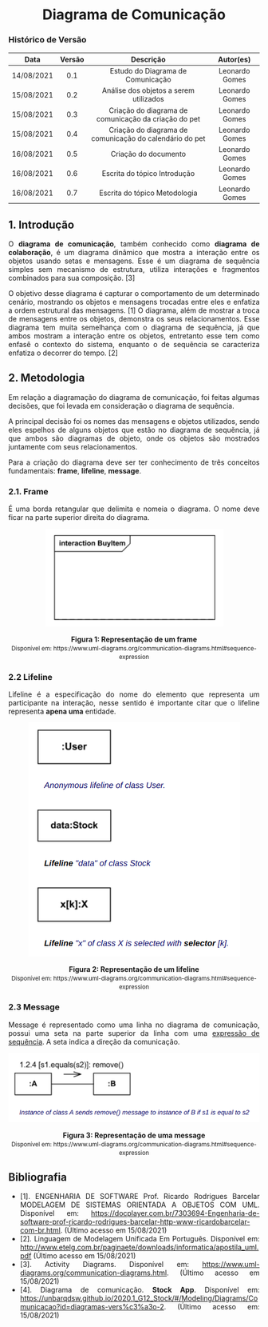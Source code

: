 # <center> Diagrama de Comunicação

### Histórico de Versão

|    Data    | Versão |      Descrição       |     Autor(es)     |
| :--------: | :----: | :------------------: | :---------------: |
| 14/08/2021 |  0.1   | Estudo do Diagrama de Comunicação | Leonardo Gomes |
| 15/08/2021 |  0.2   | Análise dos objetos a serem utilizados | Leonardo Gomes |
| 15/08/2021 |  0.3   | Criação do diagrama de comunicação da criação do pet | Leonardo Gomes |
| 15/08/2021 |  0.4   | Criação do diagrama de comunicação do calendário do pet | Leonardo Gomes |
| 16/08/2021 |  0.5   | Criação do documento | Leonardo Gomes |
| 16/08/2021 |  0.6   | Escrita do tópico Introdução | Leonardo Gomes |
| 16/08/2021 |  0.7   | Escrita do tópico Metodologia | Leonardo Gomes |

<div align="justify">

## 1. Introdução

O **diagrama de comunicação**, também conhecido como **diagrama de colaboração**, é um diagrama dinâmico que mostra a interação entre os objetos usando setas e mensagens. Esse é um diagrama de sequência simples sem mecanismo de estrutura, utiliza interações e fragmentos combinados para sua composição. [3]

O objetivo desse diagrama é capturar o comportamento de um determinado cenário, mostrando os objetos e mensagens trocadas entre eles e enfatiza a ordem estrutural das mensagens. [1] O diagrama, além de mostrar a troca de mensagens entre os objetos, demonstra os seus relacionamentos. Esse diagrama tem muita semelhança com o diagrama de sequência, já que ambos mostram a interação entre os objetos, entretanto esse tem como enfasê o contexto do sistema, enquanto o de sequẽncia se caracteriza enfatiza o decorrer do tempo. [2]

## 2. Metodologia

Em relação a diagramação do diagrama de comunicação, foi feitas algumas decisões, que foi levada em consideração o diagrama de sequẽncia.

A principal decisão foi os nomes das mensagens e objetos utilizados, sendo eles espelhos de alguns objetos que estão no diagrama de sequẽncia, já que ambos são diagramas de objeto, onde os objetos são mostrados juntamente com seus relacionamentos.

Para a criação do diagrama deve ser ter conhecimento de três conceitos fundamentais: **frame**, **lifeline**, **message**.

### 2.1. Frame

É uma borda retangular que delimita e nomeia o diagrama. O nome deve ficar na parte superior direita do diagrama.

<p align='center'>
    <img src='https://raw.githubusercontent.com/UnBArqDsw2021-1/2021.1_G01_Animalesco_docs/main/docs/assets/pages/communication-diagram/frame.png'>
    <figcaption align='center'>
        <b>Figura 1: Representação de um frame</b>
        <br>
        <small>Disponível em: https://www.uml-diagrams.org/communication-diagrams.html#sequence-expression</small>
    </figcaption>
</p>


### 2.2 Lifeline

Lifeline é a especificação do nome do elemento que representa um participante na interação, nesse sentido é importante citar que o lifeline representa **apena uma** entidade.


<p align='center'>
    <img src='https://raw.githubusercontent.com/UnBArqDsw2021-1/2021.1_G01_Animalesco_docs/main/docs/assets/pages/communication-diagram/lifeline.png'>
    <figcaption align='center'>
        <b>Figura 2: Representação de um lifeline</b>
        <br>
        <small>Disponível em: https://www.uml-diagrams.org/communication-diagrams.html#sequence-expression</small>
    </figcaption>
</p>

### 2.3 Message

Message é representado como uma linha no diagrama de comunicação, possui uma seta na parte superior da linha com uma [expressão de sequẽncia](https://www.uml-diagrams.org/communication-diagrams.html#sequence-expression). A seta indica a direção da comunicação.


<p align='center'>
    <img src='https://raw.githubusercontent.com/UnBArqDsw2021-1/2021.1_G01_Animalesco_docs/main/docs/assets/pages/communication-diagram/message.png'>
    <figcaption align='center'>
        <b>Figura 3: Representação de uma message</b>
        <br>
        <small>Disponível em: https://www.uml-diagrams.org/communication-diagrams.html#sequence-expression</small>
    </figcaption>
</p>


## Bibliografia

- [1]. ENGENHARIA DE SOFTWARE Prof. Ricardo Rodrigues Barcelar MODELAGEM DE SISTEMAS ORIENTADA A OBJETOS COM UML. Disponível em: https://docplayer.com.br/7303694-Engenharia-de-software-prof-ricardo-rodrigues-barcelar-http-www-ricardobarcelar-com-br.html. (Último acesso em 15/08/2021)
- [2]. Linguagem de Modelagem Unificada Em Português. Disponível em: http://www.etelg.com.br/paginaete/downloads/informatica/apostila_uml.pdf (Último acesso em 15/08/2021)
- [3]. Activity Diagrams. Disponível em: https://www.uml-diagrams.org/communication-diagrams.html. (Último acesso em 15/08/2021)
- [4]. Diagrama de comunicação. **Stock App**. Disponível em: https://unbarqdsw.github.io/2020.1_G12_Stock/#/Modeling/Diagrams/Comunicacao?id=diagramas-vers%c3%a3o-2. (Último acesso em: 15/08/2021)

<div>

